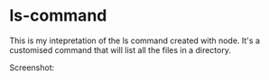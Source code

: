 # ls-command
 This is my intepretation of the ls command created with node. It's a customised command that will list all the files in a directory.
 
 Screenshot:
